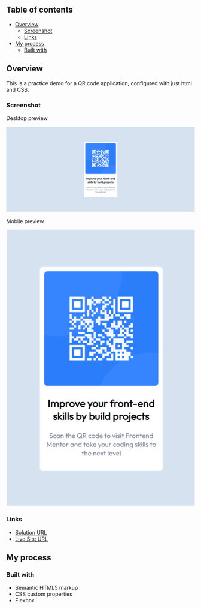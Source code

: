## Table of contents

- [Overview](#overview)
  - [Screenshot](#screenshot)
  - [Links](#links)
- [My process](#my-process)
  - [Built with](#built-with)

## Overview

This is a practice demo for a QR code application, configured with just html and CSS. 

### Screenshot

Desktop preview

![Desktop image](./design/my-desktop-image.png)

Mobile preview

![Desktop image](./design/my-mobile-image.png)


### Links

- [Solution URL](https://github.com/aknagirm/qr-code-component-main)
- [Live Site URL](https://aknagirm.github.io/qr-code-component-main/)

## My process

### Built with

- Semantic HTML5 markup
- CSS custom properties
- Flexbox